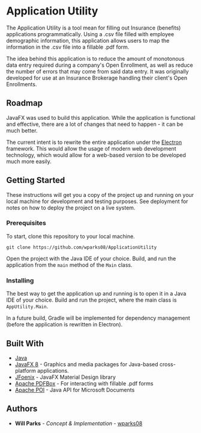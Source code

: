 # Application Utility

The Application Utility is a tool mean for filling out Insurance (benefits) applications programmatically.
Using a .csv file filled with employee demographic information, this application allows users to map the information in the .csv file into a fillable .pdf form.

The idea behind this application is to reduce the amount of monotonous data entry required during a company's Open Enrollment, 
as well as reduce the number of errors that may come from said data entry. It was originally developed for use at an Insurance Brokerage handling
their client's Open Enrollments.

## Roadmap

JavaFX was used to build this application. While the application is functional and effective, there are a lot of changes that need to happen - it can be much better.

The current intent is to rewrite the entire application under the [Electron](https://www.electronjs.org/) framework.
This would allow the usage of modern web development technology, which would allow for a web-based version to be developed much more easily.

## Getting Started

These instructions will get you a copy of the project up and running on your local machine for development and testing purposes. See deployment for notes on how to deploy the project on a live system.

### Prerequisites

To start, clone this repository to your local machine.

```shell script
git clone https://github.com/wparks08/ApplicationUtility
```

Open the project with the Java IDE of your choice. Build, and run the application from the `main` method of the `Main` class.

### Installing

The best way to get the application up and running is to open it in a Java IDE of your choice.
Build and run the project, where the main class is `AppUtility.Main`.

In a future build, Gradle will be implemented for dependency management (before the application is rewritten in Electron).

## Built With

* [Java](https://www.java.com/en/)
* [JavaFX 8](https://docs.oracle.com/javase/8/javafx/get-started-tutorial/jfx-overview.htm) - Graphics and media packages for Java-based cross-platform applications.
* [JFoenix](https://github.com/jfoenixadmin/JFoenix) - JavaFX Material Design library
* [Apache PDFBox](https://pdfbox.apache.org/) - For interacting with fillable .pdf forms
* [Apache POI](https://poi.apache.org/) - Java API for Microsoft Documents

## Authors

* **Will Parks** - *Concept & Implementation* - [wparks08](https://github.com/wparks08)
